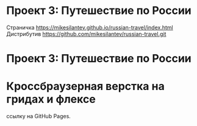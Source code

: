 # Проект 3: Путешествие по России
Страничка https://mikesilantev.github.io/russian-travel/index.html
Дистрибутив https://github.com/mikesilantev/russian-travel.git

# Проект 3: Путешествие по России
# 
# Кроссбраузерная верстка на гридах и флексе

ссылку на GitHub Pages.
